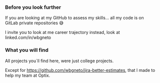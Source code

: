 ### Before you look further  
  
If you are looking at my GitHub to assess my skills... all my code is on GitLab private repositories 😅  
  
I invite you to look at me career trajectory instead, look at linked.com/in/wbgneto  

### What you will find
  
All projects you`ll find here, were just college projects.  
  
Except for https://github.com/wbgneto/jira-better-estimates, that I made to help my team at Optix.
